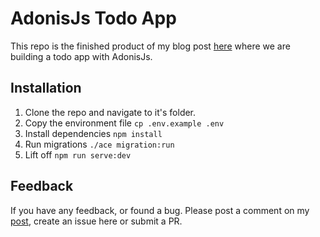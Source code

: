 # AdonisJs Todo App

This repo is the finished product of my blog post [here](https://github.com/adonisjs/adonis-framework) where we are building a todo app with AdonisJs.

## Installation

1. Clone the repo and navigate to it's folder.
2. Copy the environment file `cp .env.example .env`
3. Install dependencies `npm install`
4. Run migrations `./ace migration:run`
5. Lift off `npm run serve:dev`

## Feedback

If you have any feedback, or found a bug. Please post a comment on my [post](https://github.com/adonisjs/adonis-framework), create an issue here or submit a PR.